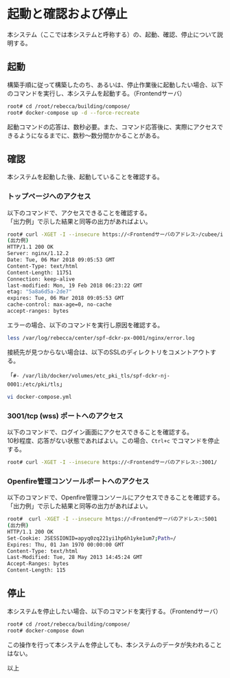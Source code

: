 起動と確認および停止
===

本システム（ここでは本システムと呼称する）の、起動、確認、停止について説明する。


## 起動

構築手順に従って構築したのち、あるいは、停止作業後に起動したい場合、以下のコマンドを実行し、本システムを起動する。（Frontendサーバ）

```bash
root# cd /root/rebecca/building/compose/
root# docker-compose up -d --force-recreate
```

起動コマンドの応答は、数秒必要。また、コマンド応答後に、実際にアクセスできるようになるまでに、数秒～数分間かかることがある。

## 確認

本システムを起動した後、起動していることを確認する。

### トップページへのアクセス

以下のコマンドで、アクセスできることを確認する。  
「出力例」で示した結果と同等の出力があればよい。

```bash
root# curl -XGET -I --insecure https://<Frontendサーバのアドレス>/cubee/index.html
(出力例)
HTTP/1.1 200 OK
Server: nginx/1.12.2
Date: Tue, 06 Mar 2018 09:05:53 GMT
Content-Type: text/html
Content-Length: 11751
Connection: keep-alive
last-modified: Mon, 19 Feb 2018 06:23:22 GMT
etag: "5a8a6d5a-2de7"
expires: Tue, 06 Mar 2018 09:05:53 GMT
cache-control: max-age=0, no-cache
accept-ranges: bytes

```

エラーの場合、以下のコマンドを実行し原因を確認する。

```bash
less /var/log/rebecca/center/spf-dckr-px-0001/nginx/error.log
```

接続先が見つからない場合は、以下のSSLのディレクトリをコメントアウトする。

「`#- /var/lib/docker/volumes/etc_pki_tls/spf-dckr-nj-0001:/etc/pki/tls`」

```bash
vi docker-compose.yml
```



### 3001/tcp (wss) ポートへのアクセス

以下のコマンドで、ログイン画面にアクセスできることを確認する。  
10秒程度、応答がない状態であればよい。この場合、`Ctrl+c` でコマンドを停止する。

```bash
root# curl -XGET -I --insecure https://<Frontendサーバのアドレス>:3001/
```

### Openfire管理コンソールポートへのアクセス

以下のコマンドで、Openfire管理コンソールにアクセスできることを確認する。  
「出力例」で示した結果と同等の出力があればよい。

```bash
root#  curl -XGET -I --insecure https://<Frontendサーバのアドレス>:5001
(出力例)
HTTP/1.1 200 OK
Set-Cookie: JSESSIONID=apyq0zq221yi1hp6h1yke1um7;Path=/
Expires: Thu, 01 Jan 1970 00:00:00 GMT
Content-Type: text/html
Last-Modified: Tue, 28 May 2013 14:45:24 GMT
Accept-Ranges: bytes
Content-Length: 115
```


## 停止

本システムを停止したい場合、以下のコマンドを実行する。（Frontendサーバ）

```bash
root# cd /root/rebecca/building/compose/
root# docker-compose down
```

この操作を行って本システムを停止しても、本システムのデータが失われることはない。


以上
